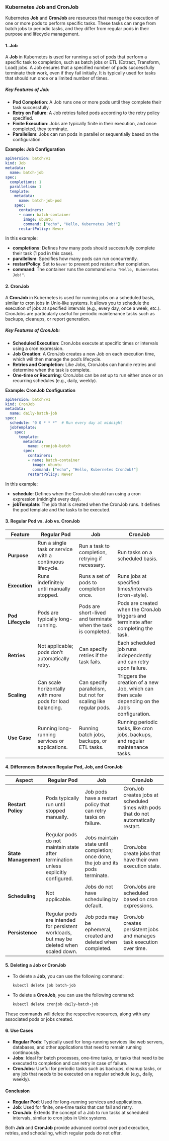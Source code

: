 ### Kubernetes Job and CronJob

Kubernetes **Job** and **CronJob** are resources that manage the execution of one or more pods to perform specific tasks. These tasks can range from batch jobs to periodic tasks, and they differ from regular pods in their purpose and lifecycle management.

#### 1. **Job**

A **Job** in Kubernetes is used for running a set of pods that perform a specific task to completion, such as batch jobs or ETL (Extract, Transform, Load) jobs. A Job ensures that a specified number of pods successfully terminate their work, even if they fail initially. It is typically used for tasks that should run once or a limited number of times.

##### Key Features of Job:
- **Pod Completion**: A Job runs one or more pods until they complete their task successfully.
- **Retry on Failure**: A Job retries failed pods according to the retry policy specified.
- **Finite Execution**: Jobs are typically finite in their execution, and once completed, they terminate.
- **Parallelism**: Jobs can run pods in parallel or sequentially based on the configuration.

**Example: Job Configuration**
```yaml
apiVersion: batch/v1
kind: Job
metadata:
  name: batch-job
spec:
  completions: 1
  parallelism: 1
  template:
    metadata:
      name: batch-job-pod
    spec:
      containers:
      - name: batch-container
        image: ubuntu
        command: ["echo", "Hello, Kubernetes Job!"]
      restartPolicy: Never
```

In this example:
- **completions**: Defines how many pods should successfully complete their task (1 pod in this case).
- **parallelism**: Specifies how many pods can run concurrently.
- **restartPolicy**: Set to `Never` to prevent pod restart after completion.
- **command**: The container runs the command `echo "Hello, Kubernetes Job!"`.

#### 2. **CronJob**

A **CronJob** in Kubernetes is used for running jobs on a scheduled basis, similar to cron jobs in Unix-like systems. It allows you to schedule the execution of jobs at specified intervals (e.g., every day, once a week, etc.). CronJobs are particularly useful for periodic maintenance tasks such as backups, cleanups, or report generation.

##### Key Features of CronJob:
- **Scheduled Execution**: CronJobs execute at specific times or intervals using a cron expression.
- **Job Creation**: A CronJob creates a new Job on each execution time, which will then manage the pod’s lifecycle.
- **Retries and Completion**: Like Jobs, CronJobs can handle retries and determine when the task is complete.
- **One-time or Recurring**: CronJobs can be set up to run either once or on recurring schedules (e.g., daily, weekly).

**Example: CronJob Configuration**
```yaml
apiVersion: batch/v1
kind: CronJob
metadata:
  name: daily-batch-job
spec:
  schedule: "0 0 * * *"  # Run every day at midnight
  jobTemplate:
    spec:
      template:
        metadata:
          name: cronjob-batch
        spec:
          containers:
          - name: batch-container
            image: ubuntu
            command: ["echo", "Hello, Kubernetes CronJob!"]
          restartPolicy: Never
```

In this example:
- **schedule**: Defines when the CronJob should run using a cron expression (midnight every day).
- **jobTemplate**: The job that is created when the CronJob runs. It defines the pod template and the tasks to be executed.

#### 3. **Regular Pod vs. Job vs. CronJob**

| Feature            | Regular Pod                                      | Job                                                  | CronJob                                              |
|--------------------|--------------------------------------------------|------------------------------------------------------|------------------------------------------------------|
| **Purpose**         | Run a single task or service with a continuous lifecycle. | Run a task to completion, retrying if necessary.      | Run tasks on a scheduled basis.                      |
| **Execution**       | Runs indefinitely until manually stopped.        | Runs a set of pods to completion once.                | Runs jobs at specified times/intervals (cron-style).  |
| **Pod Lifecycle**   | Pods are typically long-running.                 | Pods are short-lived and terminate when the task is completed. | Pods are created when the CronJob triggers and terminate after completing the task. |
| **Retries**         | Not applicable; pods don’t automatically retry.  | Can specify retries if the task fails.               | Each scheduled job runs independently and can retry upon failure. |
| **Scaling**         | Can scale horizontally with more pods for load balancing. | Can specify parallelism, but not for scaling like regular pods. | Triggers the creation of a new Job, which can then scale depending on the Job’s configuration. |
| **Use Case**        | Running long-running services or applications.   | Running batch jobs, backups, or ETL tasks.           | Running periodic tasks, like cron jobs, backups, and regular maintenance tasks. |

#### 4. **Differences Between Regular Pod, Job, and CronJob**

| Aspect              | Regular Pod                                   | Job                                                  | CronJob                                              |
|---------------------|-----------------------------------------------|------------------------------------------------------|------------------------------------------------------|
| **Restart Policy**   | Pods typically run until stopped manually.     | Job pods have a restart policy that can retry tasks on failure. | CronJob creates jobs at scheduled times with pods that do not automatically restart. |
| **State Management** | Regular pods do not maintain state after termination unless explicitly configured. | Jobs maintain state until completion; once done, the job and its pods terminate. | CronJobs create jobs that have their own execution state. |
| **Scheduling**       | Not applicable.                               | Jobs do not have scheduling by default.               | CronJobs are scheduled based on cron expressions.     |
| **Persistence**      | Regular pods are intended for persistent workloads, but may be deleted when scaled down. | Job pods may be ephemeral, created and deleted when completed. | CronJob creates persistent jobs and manages task execution over time. |

#### 5. **Deleting a Job or CronJob**

- To delete a **Job**, you can use the following command:
  ```bash
  kubectl delete job batch-job
  ```

- To delete a **CronJob**, you can use the following command:
  ```bash
  kubectl delete cronjob daily-batch-job
  ```

These commands will delete the respective resources, along with any associated pods or jobs created.

#### 6. **Use Cases**

- **Regular Pods**: Typically used for long-running services like web servers, databases, and other applications that need to remain running continuously.
- **Jobs**: Ideal for batch processes, one-time tasks, or tasks that need to be executed to completion and can retry in case of failure.
- **CronJobs**: Useful for periodic tasks such as backups, cleanup tasks, or any job that needs to be executed on a regular schedule (e.g., daily, weekly).

#### Conclusion

- **Regular Pod**: Used for long-running services and applications.
- **Job**: Used for finite, one-time tasks that can fail and retry.
- **CronJob**: Extends the concept of a Job to run tasks at scheduled intervals, similar to cron jobs in Unix systems.

Both **Job** and **CronJob** provide advanced control over pod execution, retries, and scheduling, which regular pods do not offer.
